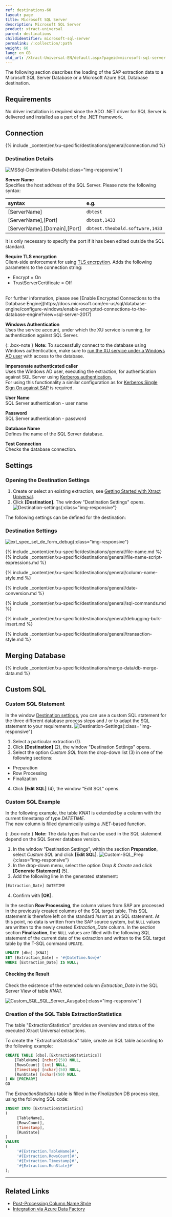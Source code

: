 ```yaml
---
ref: destinations-60
layout: page
title: Microsoft SQL Server
description: Microsoft SQL Server
product: xtract-universal
parent: destinations
childidentifier: microsoft-sql-server
permalink: /:collection/:path
weight: 60
lang: en_GB
old_url: /Xtract-Universal-EN/default.aspx?pageid=microsoft-sql-server
---
```


The following section describes the loading of the SAP extraction data to a Microsoft SQL Server Database or a Microsoft Azure SQL Database destination.

## Requirements

No driver installation is required since the ADO .NET driver for SQL Server is delivered and installed as a part of the .NET framework.

## Connection


{% include _content/en/xu-specific/destinations/general/connection.md %}	

### Destination Details

![MSSql-Destination-Details](/img/content/MSSql-Destination-Details.png){:class="img-responsive"}

**Server Name**<br>
Specifies the host address of the SQL Server. Please note the following syntax:

|syntax | e.g. |
|:---|:---|
|[ServerName]| `dbtest`|
|[ServerName],[Port]| `dbtest,1433`|
|[ServerName].[Domain],[Port] |  `dbtest.theobald.software,1433`|

It is only necessary to specify the port if it has been edited outside the SQL standard.

**Require TLS encryption**<br>
Client-side enforcement for using [TLS encrpytion](https://docs.microsoft.com/en-us/azure/sql-database/sql-database-connect-query#tls-considerations-for-sql-database-connectivity). Adds the following parameters to the connection string:<br>
* Encrypt = On
* TrustServerCertificate = Off
<br>
For further information, please see [Enable Encrypted Connections to the Database Engine](https://docs.microsoft.com/en-us/sql/database-engine/configure-windows/enable-encrypted-connections-to-the-database-engine?view=sql-server-2017)

**Windows Authentication**<br>
Uses the service account, under which the XU service is running, for authentication against SQL Server.

{: .box-note }
**Note:** To successfully connect to the database using Windows authentication, make sure to [run the XU service under a Windows AD user](../advanced-techniques/service-account) with access to the database.

**Impersonate authenticated caller**<br>
Uses the Windows AD user, executing the extraction, for authentication against SQL Server using [Kerberos authentication.](https://blogs.msdn.microsoft.com/sqlupdates/2014/12/05/sql-server-kerberos-and-spn-quick-reference/)
<br>
For using this functionality a similar configuration as for [Kerberos Single Sign On against SAP](https://kb.theobald-software.com/xtract-universal/sso-with-kerberos-snc) is required.


**User Name**<br>
SQL Server authentication - user name 

**Password**<br>
SQL Server authentication - password

**Database Name**<br>
Defines the name of the SQL Server database.

**Test Connection**<br>
Checks the database connection. 


## Settings

### Opening the Destination Settings
1. Create or select an existing extraction, see [Getting Started with Xtract Universal](../getting-started/define-a-table-extraction).
2. Click **[Destination]**. The window "Destination Settings" opens.
![Destination-settings](/img/content/xu/xu_designer_destination.png){:class="img-responsive"}

The following settings can be defined for the destination:  

### Destination Settings

![ext_spec_set_de_form_debug](/img/content/ext_spec_set_de_form_debug.png){:class="img-responsive"}

{% include _content/en/xu-specific/destinations/general/file-name.md %}
{% include _content/en/xu-specific/destinations/general/file-name-script-expressions.md %}

{% include _content/en/xu-specific/destinations/general/column-name-style.md %}

{% include _content/en/xu-specific/destinations/general/date-conversion.md %}

{% include _content/en/xu-specific/destinations/general/sql-commands.md %}

{% include _content/en/xu-specific/destinations/general/debugging-bulk-insert.md %}

{% include _content/en/xu-specific/destinations/general/transaction-style.md %}


## Merging Database
{% include _content/en/xu-specific/destinations/merge-data/db-merge-data.md  %}

## Custom SQL

### Custom SQL Statement

In the window [Destination settings](#opening-the-destination-settings), you can use a custom SQL statement for the three different database process steps and / or to adapt the SQL statement to your requirements.
![Destination-Settings](/img/content/destination_settings.png){:class="img-responsive"}
1. Select a particular extraction (1).
2. Click **[Destination]** (2), the window "Destination Settings" opens.
3. Select the option *Custom SQL* from the drop-down list (3) in one of the following sections:
- Preparation 
- Row Processing
- Finalization
4. Click **[Edit SQL]** (4), the window "Edit SQL" opens.

### Custom SQL Example
In the following example, the table *KNA1* is extended by a column with the current timestamp of type *DATETIME*. <br>
The new column is filled dynamically using a .NET-based function. 

{: .box-note }
**Note:** The data types that can be used in the SQL statement depend on the SQL Server database version.

1. In the window "Destination Settings", within the section **Preparation**, select *Custom SQL* and click **[Edit SQL]**.
![Custom-SQL_Prep](/img/content/custom_sql_preparation_statement.png){:class="img-responsive"}
2. In the drop-down menu, select the option *Drop & Create* and click **[Generate Statement]** (5). 
3. Add the following line in the generated statement: <br>
```sql
[Extraction_Date] DATETIME
```
4. Confirm with **[OK]**. <br>

In the section **Row Processing**, the column values from SAP are processed in the previously created columns of the SQL target table. This SQL statement is therefore left on the standard *Insert* as an SQL statement. At this point, no data is written from the SAP source system, but `NULL` values are written to the newly created *Extraction_Date* column.
In the section section **Finalization**, the `NULL` values are filled with the following SQL statement of the current date of the extraction and written to the SQL target table by the T-SQL command `UPDATE`. <br>

```sql
UPDATE [dbo].[KNA1] 
SET [Extraction_Date] = '#{DateTime.Now}#' 
WHERE [Extraction_Date] IS NULL;
```

#### Checking the Result

Check the existence of the extended column *Extraction_Date*  in the SQL Server View of table *KNA1*.

![Custom_SQL_SQL_Server_Ausgabe](/img/content/sql_server_ansicht_extraction_date_spalte.png){:class="img-responsive"}

### Creation of the SQL Table ExtractionStatistics

The table "ExtractionStatistics" provides an overview and status of the executed Xtract Universal extractions.

To create the "ExtractionStatistics" table, create an SQL table according to the following example:

```sql
CREATE TABLE [dbo].[ExtractionStatistics](
	[TableName] [nchar](50) NULL,
	[RowsCount] [int] NULL,
	[Timestamp] [nchar](50) NULL,
	[RunState] [nchar](50) NULL
) ON [PRIMARY]
GO
```
The *ExtractionStatistics* table is filled in the *Finalization* DB process step, using the following SQL code:

```sql
INSERT INTO [ExtractionStatistics]
(
     [TableName], 
     [RowsCount], 
     [Timestamp],
     [RunState]
)
VALUES
(
     '#{Extraction.TableName}#', 
     '#{Extraction.RowsCount}#', 
     '#{Extraction.Timestamp}#',
     '#{Extraction.RunState}#'
);
```

****
## Related Links

- [Post-Processing Column Name Style](https://kb.theobald-software.com/xtract-universal/adjust-column-name-style)
- [Integration via Azure Data Factory](../execute-and-automate-extractions/call-via-etl#integration-via-azure-data-factory)
